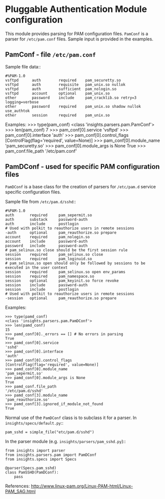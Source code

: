 Pluggable Authentication Module configuration
=============================================

This module provides parsing for PAM configuration files.
``PamConf`` is a parser for ``/etc/pam.conf`` files. Sample input is provided
in the examples.

PamConf - file ``/etc/pam.conf``
--------------------------------

Sample file data::

    #%PAM-1.0
    vsftpd      auth        required    pam_securetty.so
    vsftpd      auth        requisite   pam_unix.so nullok
    vsftpd      auth        sufficient  pam_nologin.so
    vsftpd      account     optional    pam_unix.so
    other       password    include     pam_cracklib.so retry=3 logging=verbose
    other       password    required    pam_unix.so shadow nullok use_authtok
    other       session     required    pam_unix.so


Examples:
    >>> type(pam_conf)
    <class 'insights.parsers.pam.PamConf'>
    >>> len(pam_conf)
    7
    >>> pam_conf[0].service
    'vsftpd'
    >>> pam_conf[0].interface
    'auth'
    >>> pam_conf[0].control_flags
    [ControlFlag(flag='required', value=None)]
    >>> pam_conf[0].module_name
    'pam_securetty.so'
    >>> pam_conf[0].module_args is None
    True
    >>> pam_conf.file_path
    '/etc/pam.conf'

PamDConf - used for specific PAM configuration files
----------------------------------------------------

``PamDConf`` is a base class for the creation of parsers for ``/etc/pam.d``
service specific configuration files.

Sample file from ``/etc/pam.d/sshd``::

    #%PAM-1.0
    auth       required     pam_sepermit.so
    auth       substack     password-auth
    auth       include      postlogin
    # Used with polkit to reauthorize users in remote sessions
    -auth      optional     pam_reauthorize.so prepare
    account    required     pam_nologin.so
    account    include      password-auth
    password   include      password-auth
    # pam_selinux.so close should be the first session rule
    session    required     pam_selinux.so close
    session    required     pam_loginuid.so
    # pam_selinux.so open should only be followed by sessions to be executed in the user context
    session    required     pam_selinux.so open env_params
    session    required     pam_namespace.so
    session    optional     pam_keyinit.so force revoke
    session    include      password-auth
    session    include      postlogin
    # Used with polkit to reauthorize users in remote sessions
    -session   optional     pam_reauthorize.so prepare

Examples:

    >>> type(pamd_conf)
    <class 'insights.parsers.pam.PamDConf'>
    >>> len(pamd_conf)
    15
    >>> pamd_conf[0]._errors == [] # No errors in parsing
    True
    >>> pamd_conf[0].service
    'sshd'
    >>> pamd_conf[0].interface
    'auth'
    >>> pamd_conf[0].control_flags
    [ControlFlag(flag='required', value=None)]
    >>> pamd_conf[0].module_name
    'pam_sepermit.so'
    >>> pamd_conf[0].module_args is None
    True
    >>> pamd_conf.file_path
    '/etc/pam.d/sshd'
    >>> pamd_conf[3].module_name
    'pam_reauthorize.so'
    >>> pamd_conf[3].ignored_if_module_not_found
    True

Normal use of the ``PamDConf`` class is to subclass it for a parser.  In
``insights/specs/default.py``::

    pam_sshd = simple_file("etc/pam.d/sshd")

In the parser module (e.g. ``insights/parsers/pam_sshd.py``)::

    from insights import parser
    from insights.parsers.pam import PamDConf
    from insights.specs import Specs

    @parser(Specs.pam_sshd)
    class PamSSHD(PamDConf):
        pass

References:
    http://www.linux-pam.org/Linux-PAM-html/Linux-PAM_SAG.html